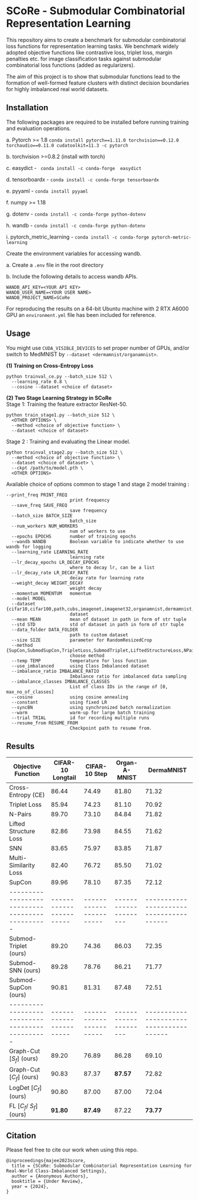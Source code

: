 # SCoRe - Submodular Combinatorial Representation Learning 
This repository aims to create a benchmark for submodular combinatorial loss functions for representation learning tasks. 
We benchmark widely adopted objective functions like contrastive loss, triplet loss, margin penalties etc. for image classification tasks against submodular combinatorial loss functions (added as regularizers). 

The aim of this project is to show that submodular functions lead to the formation of well-formed feature clusters with distinct decision boundaries for highly imbalanced real world datasets.

## Installation
The following packages are required to be installed before running training and evaluation operations.

a. Pytorch >= 1.8 ```conda install pytorch==1.11.0 torchvision==0.12.0 torchaudio==0.11.0 cudatoolkit=11.3 -c pytorch```

b. torchvision >=0.8.2 (install with torch)

c. easydict - ``` conda install -c conda-forge  easydict```

d. tensorboardx - ``` conda install -c conda-forge tensorboardx ```

e. pyyaml - ``` conda install pyyaml ```

f. numpy >= 1.18

g. dotenv - ```conda install -c conda-forge python-dotenv```

h. wandb - ```conda install -c conda-forge python-dotenv```

i. pytorch_metric_learning - ```conda install -c conda-forge pytorch-metric-learning```

Create the environment variables for accessing wandb.

a. Create a ```.env``` file in the root directory

b. Include the following details to access wandb APIs.
```
WANDB_API_KEY=<YOUR API KEY>
WANDB_USER_NAME=<YOUR USER NAME>
WANDB_PROJECT_NAME=SCoRe
```

For reproducing the results on a 64-bit Ubuntu machine with 2 RTX A6000 GPU an ```environment.yml``` file has been included for reference.

## Usage

You might use `CUDA_VISIBLE_DEVICES` to set proper number of GPUs, and/or switch to MedMNIST by `--dataset <dermamnist/organamnist>`.

**(1) Training on Cross-Entropy Loss**
```
python trainval_ce.py --batch_size 512 \
  --learning_rate 0.8 \
  --cosine --dataset <choice of dataset> 
```
**(2) Two Stage Learning Strategy in SCoRe**  
Stage 1: Training the feature extractor ResNet-50.
```
python train_stage1.py --batch_size 512 \
  <OTHER OPTIONS> \
  --method <choice of objective function> \
  --dataset <choice of dataset> 
```
Stage 2 : Training and evaluating the Linear model.
```
python trainval_stage2.py --batch_size 512 \
  --method <choice of objective function> \
  --dataset <choice of dataset> \
  --ckpt /path/to/model.pth \
  <OTHER OPTIONS>
```
Available choice of options common to stage 1 and stage 2 model training :
```
--print_freq PRINT_FREQ
                        print frequency
  --save_freq SAVE_FREQ
                        save frequency
  --batch_size BATCH_SIZE
                        batch_size
  --num_workers NUM_WORKERS
                        num of workers to use
  --epochs EPOCHS       number of training epochs
  --wandb WANDB         Boolean variable to indicate whether to use wandb for logging
  --learning_rate LEARNING_RATE
                        learning rate
  --lr_decay_epochs LR_DECAY_EPOCHS
                        where to decay lr, can be a list
  --lr_decay_rate LR_DECAY_RATE
                        decay rate for learning rate
  --weight_decay WEIGHT_DECAY
                        weight decay
  --momentum MOMENTUM   momentum
  --model MODEL
  --dataset {cifar10,cifar100,path,cubs,imagenet,imagenet32,organamnist,dermamnist,bloodmnist}
                        dataset
  --mean MEAN           mean of dataset in path in form of str tuple
  --std STD             std of dataset in path in form of str tuple
  --data_folder DATA_FOLDER
                        path to custom dataset
  --size SIZE           parameter for RandomResizedCrop
  --method {SupCon,SubmodSupCon,TripletLoss,SubmodTriplet,LiftedStructureLoss,NPairsLoss,MSLoss,SNNLoss,SubmodSNN,fl,gc,LogDet}
                        choose method
  --temp TEMP           temperature for loss function
  --use_imbalanced      using Class Imbalanced dataset
  --imbalance_ratio IMBALANCE_RATIO
                        Imbalance ratio for imbalanced data sampling
  --imbalance_classes IMBALANCE_CLASSES
                        List of class IDs in the range of [0, max_no_of_classes]
  --cosine              using cosine annealing
  --constant            using fixed LR
  --syncBN              using synchronized batch normalization
  --warm                warm-up for large batch training
  --trial TRIAL         id for recording multiple runs
  --resume_from RESUME_FROM
                        Checkpoint path to resume from.
```

## Results

| Objective Function                           | CIFAR-10 Longtail     | CIFAR-10 Step         | Organ-A-MNIST       | DermaMNIST                            |
|----------------------------------------------|-----------------------|-----------------------|---------------------|---------------------------------------|
| Cross-Entropy (CE)                           | 86.44                 | 74.49                 | 81.80               | 71.32                                 |
| Triplet Loss                                 | 85.94                 | 74.23                 | 81.10               | 70.92                                 |
| N-Pairs                                      | 89.70                 | 73.10                 | 84.84               | 71.82                                 |
| Lifted Structure Loss                        | 82.86                 | 73.98                 | 84.55               | 71.62                                 |
| SNN                                          | 83.65                 | 75.97                 | 83.85               | 71.87                                 |
| Multi-Similarity Loss                        | 82.40                 | 76.72                 | 85.50               | 71.02                                 |
| SupCon                                       | 89.96                 | 78.10                 | 87.35               | 72.12                                 |
|----------------------------------------------|-----------------------|-----------------------|---------------------|---------------------------------------|
| Submod-Triplet (ours)                        | 89.20                 | 74.36                 | 86.03               | 72.35                                 |
| Submod-SNN (ours)                            | 89.28                 | 78.76                 | 86.21               | 71.77                                 |
| Submod-SupCon (ours)                         | 90.81                 | 81.31                 | 87.48               | 72.51                                 |
|----------------------------------------------|-----------------------|-----------------------|---------------------|---------------------------------------|
| Graph-Cut [$S_{f}$] (ours)                   | 89.20                 | 76.89                 | 86.28               | 69.10                                 |
| Graph-Cut [$C_{f}$] (ours)                   | 90.83                 | 87.37                 | **87.57**           | 72.82                                 |
| LogDet [$C_{f}$] (ours)                      | 90.80                 | 87.00                 | 87.00               | 72.04                                 |
| FL [$C_{f}$/ $S_{f}$] (ours)                 | **91.80**             | **87.49**             | 87.22               | **73.77**                             |


## Citation
Please feel free to cite our work when using this repo.
```
@inproceedings{majee2023score,
  title = {SCoRe: Submodular Combinatorial Representation Learning for Real-World Class-Imbalanced Settings},
  author = {Anonymous Authors},
  booktitle = {Under Review},
  year = {2024},
}
```